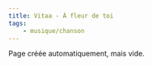 ```yaml
---
title: Vitaa - À fleur de toi
tags:
    - musique/chanson
---
```


Page créée automatiquement, mais vide.
